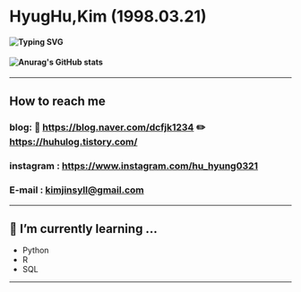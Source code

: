 ### 
# **HyugHu,Kim (1998.03.21)**
#### ![Typing SVG](https://readme-typing-svg.demolab.com/?lines=Seoul,+Republic+of+Korea;Hongik+university+Bachelors'degree+major+management)
#### ![Anurag's GitHub stats](https://github-readme-stats.vercel.app/api?username=Shaerrr&show_icons=true&theme=radical) 
---
## How to reach me
### blog: 📝 <https://blog.naver.com/dcfjk1234>   ✏️ <https://huhulog.tistory.com/>
### instagram : <https://www.instagram.com/hu_hyung0321>
### E-mail : kimjinsyll@gmail.com
---
## 🌱 I’m currently learning ...
- Python
- R
- SQL
---

<!--
**Shaerrr/Shaerrr** is a ✨ _special_ ✨ repository because its `README.md` (this file) appears on your GitHub profile.

Here are some ideas to get you started:

- 🔭 I’m currently working on ...
- 🌱 I’m currently learning ...
- 👯 I’m looking to collaborate on ...
- 🤔 I’m looking for help with ...
- 💬 Ask me about ...
- 📫 How to reach me: ...
- 😄 Pronouns: ...
- ⚡ Fun fact: ...
-->
